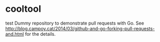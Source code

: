 cooltool
========
test
Dummy repository to demonstrate pull requests with Go. See http://blog.campoy.cat/2014/03/github-and-go-forking-pull-requests-and.html for the details.
